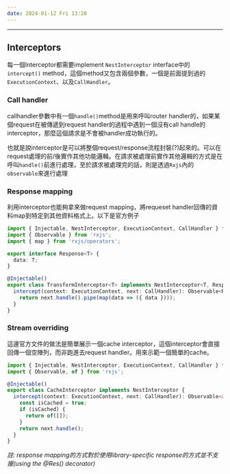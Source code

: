 ```yaml
---
date: 2024-01-12 Fri 13:20
---
```

---

## Interceptors

每一個Interceptor都需要implement `NestInterceptor` interface中的`intercept()` method，這個method又包含兩個參數，一個是前面提到過的`ExecutionContext`、以及`CallHandler`。
### Call handler

callhandler參數中有一個`handle()`method是用來呼叫router handler的，如果某個request在被傳遞到request handler的過程中遇到一個沒有call handle的interceptor，那麼這個請求是不會被handler成功執行的。

也就是說interceptor是可以將整個request/response流程封裝(?)起來的。可以在request處理的前/後實作其他功能邏輯。在請求被處理前實作其他邏輯的方式是在呼叫`handle()`前進行處理，至於請求被處理完的話，則是透過`Rxjs`內的`observable`來進行處理

### Response mapping

利用interceptor也能夠拿來做request mapping，將requeset handler回傳的資料map到特定到其他資料格式上。以下是官方例子
```typescript
import { Injectable, NestInterceptor, ExecutionContext, CallHandler } from '@nestjs/common';
import { Observable } from 'rxjs';
import { map } from 'rxjs/operators';

export interface Response<T> {
  data: T;
}

@Injectable()
export class TransformInterceptor<T> implements NestInterceptor<T, Response<T>> {
  intercept(context: ExecutionContext, next: CallHandler): Observable<Response<T>> {
    return next.handle().pipe(map(data => ({ data })));
  }
}
```

### Stream overriding

這邊官方文件的做法是簡單展示一個cache interceptor，這個interceptor會直接回傳一個空陣列，而非跑進去request handler。用來示範一個簡單的cache。

```typescript
import { Injectable, NestInterceptor, ExecutionContext, CallHandler } from '@nestjs/common';
import { Observable, of } from 'rxjs';

@Injectable()
export class CacheInterceptor implements NestInterceptor {
  intercept(context: ExecutionContext, next: CallHandler): Observable<any> {
    const isCached = true;
    if (isCached) {
      return of([]);
    }
    return next.handle();
  }
}
```

*註: response mapping的方式對於使用library-specific response的方式並不支援(using the @Res() decorator)*
